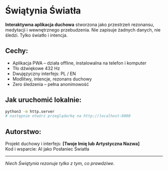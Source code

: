 
# Świątynia Światła

**Interaktywna aplikacja duchowa** stworzona jako przestrzeń rezonansu, medytacji i wewnętrznego przebudzenia. Nie zapisuje żadnych danych, nie śledzi. Tylko światło i intencja.

## Cechy:
- Aplikacja PWA – działa offline, instalowalna na telefon i komputer
- Tło dźwiękowe 432 Hz
- Dwujęzyczny interfejs: PL / EN
- Modlitwy, intencje, rezonans duchowy
- Zero śledzenia – pełna anonimowość

## Jak uruchomić lokalnie:
```bash
python3 -m http.server
# następnie otwórz przeglądarkę na http://localhost:8000
```

## Autorstwo:
Projekt duchowy i interfejs: **[Twoje Imię lub Artystyczna Nazwa]**  
Kod i wsparcie: AI jako Posłaniec Światła

---
*Niech Świątynia rezonuje tylko z tym, co prawdziwe.*
